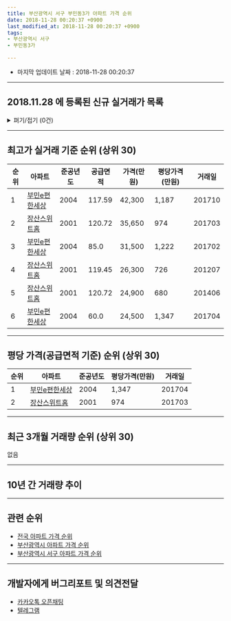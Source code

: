```yaml
---
title: 부산광역시 서구 부민동3가 아파트 가격 순위
date: 2018-11-28 00:20:37 +0900
last_modified_at: 2018-11-28 00:20:37 +0900
tags:
- 부산광역시 서구
- 부민동3가

---
```


* 마지막 업데이트 날짜 : 2018-11-28 00:20:37

---

## 2018.11.28 에 등록된 신규 실거래가 목록

<details>
<summary>펴기/접기 (0건)</summary>
<div markdown="1">

|아파트|준공년도|공급면적|가격(만원)|평당가격(만원)|거래일|
|---|---|---|---|---|---|
|없음||||||


</div>
</details>

---

## 최고가 실거래 기준 순위 (상위 30)


|순위|아파트|준공년도|공급면적|가격(만원)|평당가격(만원)|거래일|
|---|---|---|---|---|---|---|
|1|[부민e편한세상](https://search.naver.com/search.naver?query=%EB%B6%80%EC%82%B0%EA%B4%91%EC%97%AD%EC%8B%9C+%EC%84%9C%EA%B5%AC+%EB%B6%80%EB%AF%BC%EB%8F%993%EA%B0%80+%EB%B6%80%EB%AF%BCe%ED%8E%B8%ED%95%9C%EC%84%B8%EC%83%81)|2004|117.59|42,300|1,187|201710|
|2|[장산스위트홈](https://search.naver.com/search.naver?query=%EB%B6%80%EC%82%B0%EA%B4%91%EC%97%AD%EC%8B%9C+%EC%84%9C%EA%B5%AC+%EB%B6%80%EB%AF%BC%EB%8F%993%EA%B0%80+%EC%9E%A5%EC%82%B0%EC%8A%A4%EC%9C%84%ED%8A%B8%ED%99%88)|2001|120.72|35,650|974|201703|
|3|[부민e편한세상](https://search.naver.com/search.naver?query=%EB%B6%80%EC%82%B0%EA%B4%91%EC%97%AD%EC%8B%9C+%EC%84%9C%EA%B5%AC+%EB%B6%80%EB%AF%BC%EB%8F%993%EA%B0%80+%EB%B6%80%EB%AF%BCe%ED%8E%B8%ED%95%9C%EC%84%B8%EC%83%81)|2004|85.0|31,500|1,222|201702|
|4|[장산스위트홈](https://search.naver.com/search.naver?query=%EB%B6%80%EC%82%B0%EA%B4%91%EC%97%AD%EC%8B%9C+%EC%84%9C%EA%B5%AC+%EB%B6%80%EB%AF%BC%EB%8F%993%EA%B0%80+%EC%9E%A5%EC%82%B0%EC%8A%A4%EC%9C%84%ED%8A%B8%ED%99%88)|2001|119.45|26,300|726|201207|
|5|[장산스위트홈](https://search.naver.com/search.naver?query=%EB%B6%80%EC%82%B0%EA%B4%91%EC%97%AD%EC%8B%9C+%EC%84%9C%EA%B5%AC+%EB%B6%80%EB%AF%BC%EB%8F%993%EA%B0%80+%EC%9E%A5%EC%82%B0%EC%8A%A4%EC%9C%84%ED%8A%B8%ED%99%88)|2001|120.72|24,900|680|201406|
|6|[부민e편한세상](https://search.naver.com/search.naver?query=%EB%B6%80%EC%82%B0%EA%B4%91%EC%97%AD%EC%8B%9C+%EC%84%9C%EA%B5%AC+%EB%B6%80%EB%AF%BC%EB%8F%993%EA%B0%80+%EB%B6%80%EB%AF%BCe%ED%8E%B8%ED%95%9C%EC%84%B8%EC%83%81)|2004|60.0|24,500|1,347|201704|


---

## 평당 가격(공급면적 기준) 순위 (상위 30)


|순위|아파트|준공년도|평당가격(만원)|거래일|
|---|---|---|---|---|
|1|[부민e편한세상](https://search.naver.com/search.naver?query=%EB%B6%80%EC%82%B0%EA%B4%91%EC%97%AD%EC%8B%9C+%EC%84%9C%EA%B5%AC+%EB%B6%80%EB%AF%BC%EB%8F%993%EA%B0%80+%EB%B6%80%EB%AF%BCe%ED%8E%B8%ED%95%9C%EC%84%B8%EC%83%81)|2004|1,347|201704|
|2|[장산스위트홈](https://search.naver.com/search.naver?query=%EB%B6%80%EC%82%B0%EA%B4%91%EC%97%AD%EC%8B%9C+%EC%84%9C%EA%B5%AC+%EB%B6%80%EB%AF%BC%EB%8F%993%EA%B0%80+%EC%9E%A5%EC%82%B0%EC%8A%A4%EC%9C%84%ED%8A%B8%ED%99%88)|2001|974|201703|


---

## 최근 3개월 거래량 순위 (상위 30)

없음

---

## 10년 간 거래량 추이


<div style="width:100%;">
    <canvas id="deal_progress" height="250"></canvas>
</div>

<script>
new Chart(document.getElementById("deal_progress"), {
    type: 'line',
    data: {
        labels: ['200811','200812','200901','200902','200903','200904','200905','200906','200907','200908','200909','200910','200911','200912','201001','201002','201003','201004','201005','201006','201007','201008','201009','201010','201011','201012','201101','201102','201103','201104','201105','201106','201107','201108','201109','201110','201111','201112','201201','201202','201203','201204','201205','201206','201207','201208','201209','201210','201211','201212','201301','201302','201303','201304','201305','201306','201307','201308','201309','201310','201311','201312','201401','201402','201403','201404','201405','201406','201407','201408','201409','201410','201411','201412','201501','201502','201503','201504','201505','201506','201507','201508','201509','201510','201511','201512','201601','201602','201603','201604','201605','201606','201607','201608','201609','201610','201611','201612','201701','201702','201703','201704','201705','201706','201707','201708','201709','201710','201711','201712','201801','201802','201803','201804','201805','201806','201807','201808','201809','201810','201811'],
        datasets: [{
            label: '실거래 수',
            pointRadius: 1,
            data: [3, 0, 1, 7, 0, 8, 2, 3, 5, 2, 8, 5, 6, 6, 7, 5, 11, 6, 4, 7, 7, 2, 5, 13, 15, 9, 6, 7, 9, 2, 6, 3, 7, 5, 3, 5, 3, 3, 3, 3, 3, 3, 2, 1, 1, 2, 2, 4, 6, 0, 3, 5, 1, 5, 4, 5, 3, 4, 4, 7, 4, 3, 3, 5, 5, 3, 1, 5, 5, 2, 9, 7, 6, 5, 4, 0, 11, 5, 7, 2, 5, 1, 6, 9, 2, 3, 4, 6, 3, 1, 1, 9, 4, 3, 1, 3, 1, 3, 3, 6, 6, 5, 2, 2, 3, 2, 3, 8, 5, 2, 1, 3, 1, 1, 4, 1, 3, 1, 0, 0, 0],
            borderColor: "rgba(255, 201, 14, 1)",
            backgroundColor: "rgba(255, 201, 14, 0.5)",
            fill: true,
        }]
    },
    options: {
        responsive: true,
        title: {
            display: true,
            text: '10년간 거래량 추이'
        },
        tooltips: {
            mode: 'index',
            intersect: false,
        },
        hover: {
            mode: 'nearest',
            intersect: true
        },
        scales: {
            xAxes: [{
                display: true,
                scaleLabel: {
                    display: true,
                    labelString: '년/월'
                }
            }],
            yAxes: [{
                display: true,
                ticks: {
                    suggestedMin: 0,
                },
                scaleLabel: {
                    display: true,
                    labelString: '실거래 수'
                }
            }]
        }
    }
});

</script>


---

## 관련 순위

- [전국 아파트 가격 순위](https://inasie.github.io/apt-ranking/전국)
- [부산광역시 아파트 가격 순위](https://inasie.github.io/apt-ranking/부산광역시)
- [부산광역시 서구 아파트 가격 순위](https://inasie.github.io/apt-ranking/부산광역시-서구)


---

## 개발자에게 버그리포트 및 의견전달

- [카카오톡 오픈채팅](https://open.kakao.com/o/gLJUAP4)
- [텔레그램](https://t.me/inasie)

